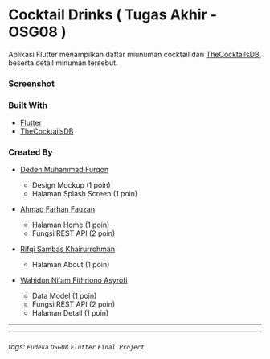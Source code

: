 # Cocktail Drinks ( Tugas Akhir - OSG08 )
Aplikasi Flutter menampilkan daftar miunuman cocktail dari [TheCocktailsDB](https://www.thecocktaildb.com/api.php), beserta detail minuman tersebut.

### Screenshot
<!-- ![ESPN Mobile App](https://cdn.vox-cdn.com/thumbor/5ZRASaKMcOSnBZ8FxORHlSIjX8k=/12x0:1237x817/920x613/filters:focal(12x0:1237x817):format(webp)/cdn.vox-cdn.com/uploads/chorus_image/image/47789201/iPhone_Screenshot.0.0.jpg "source: theverge.com") -->

### Built With
- [Flutter](https://flutter.dev)
- [TheCocktailsDB](https://www.thecocktaildb.com/api.php)

### Created By
- [Deden Muhammad Furqon](https://github.com/furqoncreative)
    - Design Mockup (1 poin)
    - Halaman Splash Screen (1 poin)
- [Ahmad Farhan Fauzan](https://github.com/farhan0x1)
    - Halaman Home (1 poin)
    - Fungsi REST API (2 poin)

- [Rifqi Sambas Khairurrohman](https://github.com/RifqiSambas)
    - Halaman About (1 poin)

- [Wahidun Ni'am Fithriono Asyrofi](https://github.com/iamwahid)
    - Data Model (1 poin)
    - Fungsi REST API (2 poin)
    - Halaman Detail (1 poin)
---

<!-- ### Online Study Group Eudeka!
Salah satu program dari [**Eudeka!**](https://www.eudeka.id) untuk belajar secara _full online_ via Whatsapp/Telegram dan Google Classroom, dengan para praktisi handal di bidangnya. Selain itu juga kamu dapat berkesempatan untuk memperluas koneksimu dengan peserta lain.

### OSG05 - Flutter Basic
Dengan jangka waktu lebih kurang 2 bulan, peserta diharapkan dapat mengenal dan membuat aplikasi simple Flutter dengan menggunakan data dari internet (API).

### Cara Mendaftar Online Study Group
Untuk pendaftaran kelas selanjutnya, silahkan kunjungi atau hubungi kami di dawah ini.

### Info Lebih Lengkap
Website : [www.eudeka.id](https://www.eudeka.id)  
Twitter: [@EudekaID](https://twitter.com/EudekaID)  
Telegram : [@eudekainfo](https://t.me/eudekainfo)  
Instagram : [@eudeka.id](https://instagram.com/eudeka.id)  
WhatsApp : [0895351577557](https://wa.me/62895351577557)  
Email : [info@eudeka.id](mailto:info@eudeka.id)   -->

---

###### tags: `Eudeka` `OSG08` `Flutter` `Final Project`
